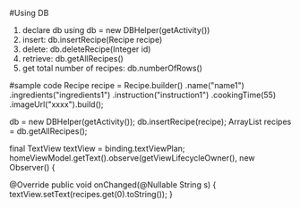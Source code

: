 #Using DB
1. declare db using db = new DBHelper(getActivity())
2. insert: db.insertRecipe(Recipe recipe)
3. delete: db.deleteRecipe(Integer id)
4. retrieve: db.getAllRecipes() 
5. get total number of recipes: db.numberOfRows()

#sample code 
Recipe recipe = Recipe.builder()
                .name("name1")
                .ingredients("ingredients1")
                .instruction("instruction1")
                .cookingTime(55)
                .imageUrl("xxxx").build();
        
db = new DBHelper(getActivity());
db.insertRecipe(recipe);
ArrayList<Recipe> recipes = db.getAllRecipes();

final TextView textView = binding.textViewPlan;
homeViewModel.getText().observe(getViewLifecycleOwner(), new Observer<String>() {

@Override
public void onChanged(@Nullable String s) {
    textView.setText(recipes.get(0).toString());
    }
